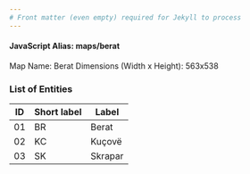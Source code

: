 ```yaml
---
# Front matter (even empty) required for Jekyll to process
---
```


#### JavaScript Alias: maps/berat

Map Name: Berat
Dimensions (Width x Height): 563x538





### List of Entities

ID | Short label | Label
---|---|---|
01|BR|Berat
02|KC|Kuçovë
03|SK|Skrapar

